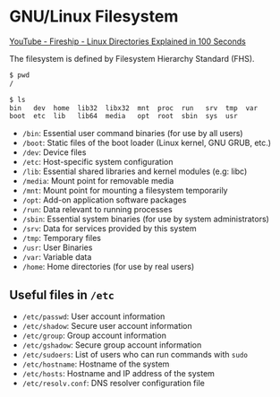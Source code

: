 # GNU/Linux Filesystem

[YouTube - Fireship - Linux Directories Explained in 100 Seconds](https://www.youtube.com/watch?v=42iQKuQodW4)

The filesystem is defined by Filesystem Hierarchy Standard (<abbr>FHS</abbr>).

```sh
$ pwd
/

$ ls
bin   dev  home  lib32	libx32	mnt  proc  run	 srv  tmp  var
boot  etc  lib	 lib64	media	opt  root  sbin  sys  usr
```

- `/bin`: Essential user command binaries (for use by all users)
- `/boot`: Static files of the boot loader (Linux kernel, GNU GRUB, etc.)
- `/dev`: Device files
- `/etc`: Host-specific system configuration
- `/lib`: Essential shared libraries and kernel modules (e.g: libc)
- `/media`: Mount point for removable media
- `/mnt`: Mount point for mounting a filesystem temporarily
- `/opt`: Add-on application software packages
- `/run`: Data relevant to running processes
- `/sbin`: Essential system binaries (for use by system administrators)
- `/srv`: Data for services provided by this system
- `/tmp`: Temporary files
- `/usr`: User Binaries
- `/var`: Variable data
- `/home`: Home directories (for use by real users)

## Useful files in `/etc`

- `/etc/passwd`: User account information
- `/etc/shadow`: Secure user account information
- `/etc/group`: Group account information
- `/etc/gshadow`: Secure group account information
- `/etc/sudoers`: List of users who can run commands with `sudo`
- `/etc/hostname`: Hostname of the system
- `/etc/hosts`: Hostname and IP address of the system
- `/etc/resolv.conf`: DNS resolver configuration file
